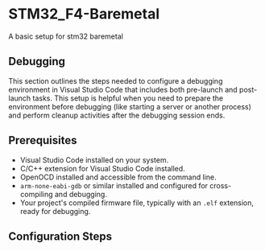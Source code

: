 # STM32_F4-Baremetal
A basic setup for stm32 baremetal




## Debugging

This section outlines the steps needed to configure a debugging environment in Visual Studio Code that includes both pre-launch and post-launch tasks. This setup is helpful when you need to prepare the environment before debugging (like starting a server or another process) and perform cleanup activities after the debugging session ends.

## Prerequisites

- Visual Studio Code installed on your system.
- C/C++ extension for Visual Studio Code installed.
- OpenOCD installed and accessible from the command line.
- `arm-none-eabi-gdb` or similar installed and configured for cross-compiling and debugging.
- Your project's compiled firmware file, typically with an `.elf` extension, ready for debugging.

## Configuration Steps